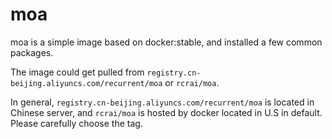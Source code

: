 # moa

moa is a simple image based on docker:stable, and installed a few common packages.


The image could get pulled from `registry.cn-beijing.aliyuncs.com/recurrent/moa` or `rcrai/moa`.


In general, `registry.cn-beijing.aliyuncs.com/recurrent/moa` is located in Chinese server, and `rcrai/moa` is hosted by docker located in U.S in default. Please carefully choose the tag.


